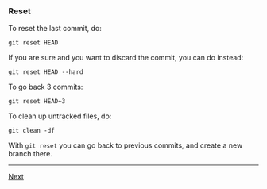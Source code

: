 ### Reset

To reset the last commit, do:
```
git reset HEAD
```

If you are sure and you want to discard the commit, you can do instead:
```
git reset HEAD --hard
```

To go back 3 commits:
```
git reset HEAD~3
```

To clean up untracked files, do:
```
git clean -df
```

With `git reset` you can go back to previous commits, and create a new branch there.

---

[Next](14-git-rebase.md)

